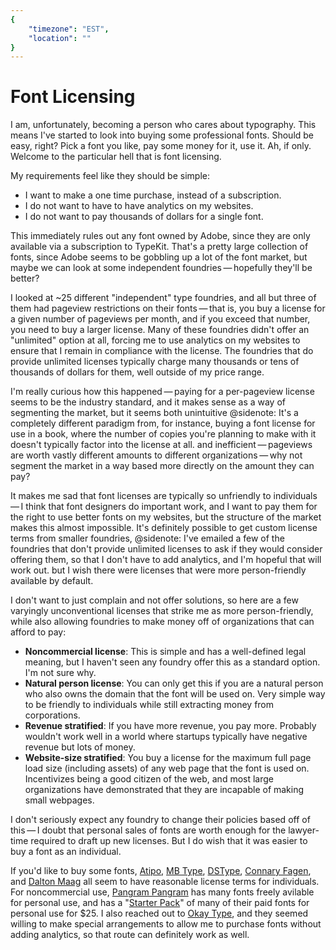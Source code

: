 ```yaml
---
{
	"timezone": "EST",
	"location": ""
}
---
```

# Font Licensing

I am, unfortunately, becoming a person who cares about typography. This means I've started to look into buying some professional fonts. Should be easy, right? Pick a font you like, pay some money for it, use it. Ah, if only. Welcome to the particular hell that is font licensing.

My requirements feel like they should be simple:

* I want to make a one time purchase, instead of a subscription.
* I do not want to have to have analytics on my websites.
* I do not want to pay thousands of dollars for a single font.

This immediately rules out any font owned by Adobe, since they are only available via a subscription to TypeKit. That's a pretty large collection of fonts, since Adobe seems to be gobbling up a lot of the font market, but maybe we can look at some independent foundries — hopefully they'll be better?

I looked at ~25 different "independent" type foundries, and all but three of them had pageview restrictions on their fonts — that is, you buy a license for a given number of pageviews per month, and if you exceed that number, you need to buy a larger license. Many of these foundries didn't offer an "unlimited" option at all, forcing me to use analytics on my websites to ensure that I remain in compliance with the license. The foundries that do provide unlimited licenses typically charge many thousands or tens of thousands of dollars for them, well outside of my price range.

I'm really curious how this happened — paying for a per-pageview license seems to be the industry standard, and it makes sense as a way of segmenting the market, but it seems both unintuitive
@sidenote: It's a completely different paradigm from, for instance, buying a font license for use in a book, where the number of copies you're planning to make with it doesn't typically factor into the license at all.
and inefficient — pageviews are worth vastly different amounts to different organizations — why not segment the market in a way based more directly on the amount they can pay?

It makes me sad that font licenses are typically so unfriendly to individuals — I think that font designers do important work, and I want to pay them for the right to use better fonts on my websites, but the structure of the market makes this almost impossible. It's definitely possible to get custom license terms from smaller foundries,
@sidenote: I've emailed a few of the foundries that don't provide unlimited licenses to ask if they would consider offering them, so that I don't have to add analytics, and I'm hopeful that will work out.
but I wish there were licenses that were more person-friendly available by default.

I don't want to just complain and not offer solutions, so here are a few varyingly unconventional licenses that strike me as more person-friendly, while also allowing foundries to make money off of organizations that can afford to pay:

* **Noncommercial license**: This is simple and has a well-defined legal meaning, but I haven't seen any foundry offer this as a standard option. I'm not sure why.
* **Natural person license**: You can only get this if you are a natural person who also owns the domain that the font will be used on. Very simple way to be friendly to individuals while still extracting money from corporations.
* **Revenue stratified**: If you have more revenue, you pay more. Probably wouldn't work well in a world where startups typically have negative revenue but lots of money.
* **Website-size stratified**: You buy a license for the maximum full page load size (including assets) of any web page that the font is used on. Incentivizes being a good citizen of the web, and most large organizations have demonstrated that they are incapable of making small webpages.

I don't seriously expect any foundry to change their policies based off of this — I doubt that personal sales of fonts are worth enough for the lawyer-time required to draft up new licenses. But I do wish that it was easier to buy a font as an individual.

If you'd like to buy some fonts, [Atipo](https://www.atipofoundry.com/), [MB Type](https://mbtype.com), [DSType](https://www.dstype.com), [Connary Fagen](https://connary.com/), and [Dalton Maag](https://www.daltonmaag.com) all seem to have reasonable license terms for individuals. For noncommercial use, [Pangram Pangram](https://pangrampangram.com) has many fonts freely avilable for personal use, and has a "[Starter Pack](https://pangrampangram.com/products/fsp-2019)" of many of their paid fonts for personal use for $25. I also reached out to [Okay Type](https://okaytype.com), and they seemed willing to make special arrangements to allow me to purchase fonts without adding analytics, so that route can definitely work as well.
